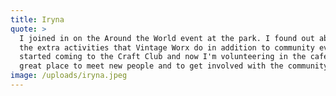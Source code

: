 ```yaml
---
title: Iryna
quote: >
  I joined in on the Around the World event at the park. I found out about all
  the extra activities that Vintage Worx do in addition to community events. I
  started coming to the Craft Club and now I'm volunteering in the cafe. Its a
  great place to meet new people and to get involved with the community.
image: /uploads/iryna.jpeg
---
```

